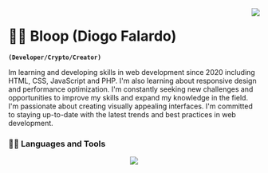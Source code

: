 <img align="right" src="https://visitor-badge.laobi.icu/badge?page_id=Diogo-Falardo.Diogo-Falardo" />

# 🏄‍♂️ Bloop (Diogo Falardo)

**`(Developer/Crypto/Creator)`**

Im learning and developing skills in web development since 2020 including HTML, CSS, JavaScript and PHP. I'm also learning about responsive design and performance optimization. I'm constantly seeking new challenges and opportunities to improve my skills and expand my knowledge in the field. I'm passionate about creating visually appealing interfaces. I'm committed to staying up-to-date with the latest trends and best practices in web development.


### 👨‍💻 Languages and Tools
<p align="center">
  <a href="https://skillicons.dev">
    <img src="https://skillicons.dev/icons?i=git,kubernetes,docker,c,vim" />
  </a>
</p>
